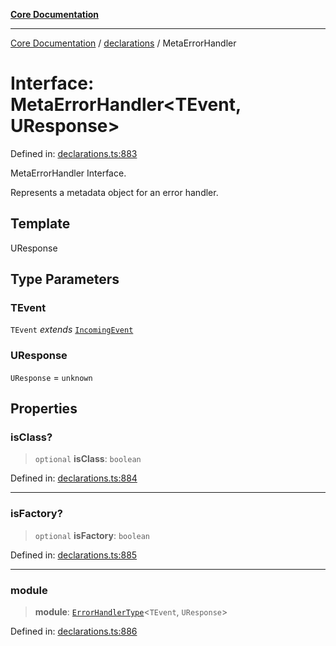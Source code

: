 [**Core Documentation**](../../README.md)

***

[Core Documentation](../../README.md) / [declarations](../README.md) / MetaErrorHandler

# Interface: MetaErrorHandler\<TEvent, UResponse\>

Defined in: [declarations.ts:883](https://github.com/stonemjs/core/blob/85781fe5b87769612839dd6b850ba45186d357fa/src/declarations.ts#L883)

MetaErrorHandler Interface.

Represents a metadata object for an error handler.

## Template

UResponse

## Type Parameters

### TEvent

`TEvent` *extends* [`IncomingEvent`](../../events/IncomingEvent/classes/IncomingEvent.md)

### UResponse

`UResponse` = `unknown`

## Properties

### isClass?

> `optional` **isClass**: `boolean`

Defined in: [declarations.ts:884](https://github.com/stonemjs/core/blob/85781fe5b87769612839dd6b850ba45186d357fa/src/declarations.ts#L884)

***

### isFactory?

> `optional` **isFactory**: `boolean`

Defined in: [declarations.ts:885](https://github.com/stonemjs/core/blob/85781fe5b87769612839dd6b850ba45186d357fa/src/declarations.ts#L885)

***

### module

> **module**: [`ErrorHandlerType`](../type-aliases/ErrorHandlerType.md)\<`TEvent`, `UResponse`\>

Defined in: [declarations.ts:886](https://github.com/stonemjs/core/blob/85781fe5b87769612839dd6b850ba45186d357fa/src/declarations.ts#L886)
